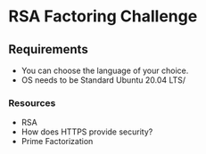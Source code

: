 # RSA Factoring Challenge
## Requirements
- You can choose the language of your choice.
- OS needs to be Standard Ubuntu 20.04 LTS/
### Resources
- RSA
- How does HTTPS provide security?
- Prime Factorization

